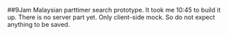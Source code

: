 ##9Jam
Malaysian parttimer search prototype.
It took me 10:45 to build it up.
There is no server part yet. Only client-side mock. So do not expect anything to be saved.

